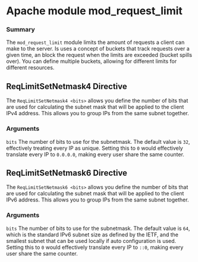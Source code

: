 # Apache module mod_request_limit

### Summary
The `mod_request_limit` module limits the amount of requests a client can make to the server. Is uses a concept of buckets that track requests over a given time, an block the request 
when the limits are exceeded (bucket spills over). You can define multiple buckets, allowing for different limits for different resources. 



## ReqLimitSetNetmask4 Directive
The `ReqLimitSetNetmask4 <bits>` allows you define the number of bits that are used for calculating the subnet mask that will be applied to the client IPv4 address. This allows you to group IPs from the same subnet together.

### Arguments
`bits`
The number of bits to use for the subnetmask. The default value is `32`, effectively treating every IP as unique.
Setting this to `0` would effectively translate every IP to `0.0.0.0`, making every user share the same counter.   

## ReqLimitSetNetmask6 Directive
The `ReqLimitSetNetmask6 <bits>` allows you define the number of bits that are used for calculating the subnet mask that will be applied to the client IPv6 address. This allows you to group IPs from the same subnet together.

### Arguments
`bits`
The number of bits to use for the subnetmask. The default value is `64`, which is the standard IPv6 subnet size as defined by the IETF, and the smallest subnet that can be used locally if auto configuration is used.
Setting this to `0` would effectively translate every IP to `::0`, making every user share the same counter.   
